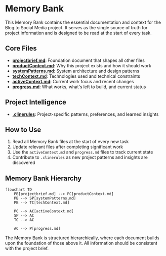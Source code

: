 # Memory Bank

This Memory Bank contains the essential documentation and context for the Blog to Social Media project. It serves as the single source of truth for project information and is designed to be read at the start of every task.

## Core Files

- **[projectbrief.md](./projectbrief.md)**: Foundation document that shapes all other files
- **[productContext.md](./productContext.md)**: Why this project exists and how it should work
- **[systemPatterns.md](./systemPatterns.md)**: System architecture and design patterns
- **[techContext.md](./techContext.md)**: Technologies used and technical constraints
- **[activeContext.md](./activeContext.md)**: Current work focus and recent changes
- **[progress.md](./progress.md)**: What works, what's left to build, and current status

## Project Intelligence

- **[.clinerules](./.clinerules)**: Project-specific patterns, preferences, and learned insights

## How to Use

1. Read all Memory Bank files at the start of every new task
2. Update relevant files after completing significant work
3. Use the `activeContext.md` and `progress.md` files to track current state
4. Contribute to `.clinerules` as new project patterns and insights are discovered

## Memory Bank Hierarchy

```mermaid
flowchart TD
    PB[projectbrief.md] --> PC[productContext.md]
    PB --> SP[systemPatterns.md]
    PB --> TC[techContext.md]
    
    PC --> AC[activeContext.md]
    SP --> AC
    TC --> AC
    
    AC --> P[progress.md]
```

The Memory Bank is structured hierarchically, where each document builds upon the foundation of those above it. All information should be consistent with the project brief.
